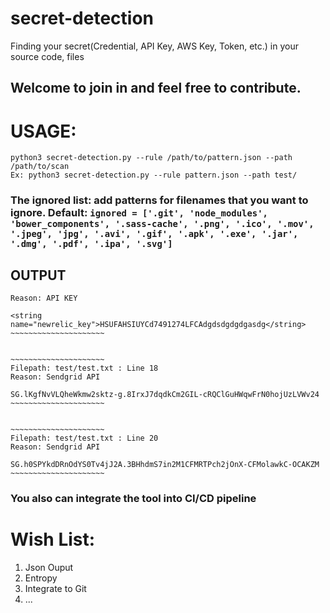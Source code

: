 # secret-detection
Finding your secret(Credential, API Key, AWS Key, Token, etc.)  in your source code, files
## Welcome to join in and feel free to contribute.

# USAGE:  
```python3 secret-detection.py --rule /path/to/pattern.json --path /path/to/scan```  
```Ex: python3 secret-detection.py --rule pattern.json --path test/```  

### The ignored list: add patterns for filenames that you want to ignore. Default: ```ignored = ['.git', 'node_modules', 'bower_components', '.sass-cache', '.png', '.ico', '.mov', '.jpeg', 'jpg', '.avi', '.gif', '.apk', '.exe', '.jar', '.dmg', '.pdf', '.ipa', '.svg']```

## OUTPUT
```Filepath: test/test.txt : Line 14
Reason: API KEY

<string name="newrelic_key">HSUFAHSIUYCd7491274LFCAdgdsdgdgdgasdg</string>
~~~~~~~~~~~~~~~~~~~~~


~~~~~~~~~~~~~~~~~~~~~
Filepath: test/test.txt : Line 18
Reason: Sendgrid API

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
~~~~~~~~~~~~~~~~~~~~~


~~~~~~~~~~~~~~~~~~~~~
Filepath: test/test.txt : Line 20
Reason: Sendgrid API

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
~~~~~~~~~~~~~~~~~~~~~

```

### You also can integrate the tool into CI/CD pipeline  

# Wish List:  
1. Json Ouput  
2. Entropy  
3. Integrate to Git 
4. ...
